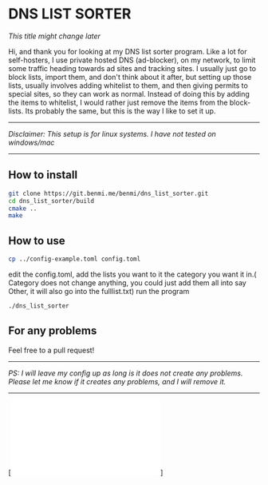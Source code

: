 
# DNS LIST SORTER
*This title might change later*

Hi, and thank you for looking at my DNS list sorter program.
Like a lot for self-hosters, I use private hosted DNS (ad-blocker), on my network, to limit some traffic heading towards ad sites and tracking sites. I usually just go to block lists, import them, and don't think about it after, but setting up those lists, usually involves adding whitelist to them, and then giving permits to special sites, so they can work as normal. 
Instead of doing this by adding the items to whitelist, I would rather just remove the items from the block-lists. Its probably the same, but this is the way I like to set it up.
***
*Disclaimer: This setup is for linux systems. I have not tested on windows/mac*
***
## How to install
```sh  
git clone https://git.benmi.me/benmi/dns_list_sorter.git
cd dns_list_sorter/build
cmake ..
make
```
## How to use
```sh  
cp ../config-example.toml config.toml
```
edit the config.toml, add the lists you want to it the category you want it in.( Category does not change anything, you could just add them all into say Other, it will also go into the fulllist.txt)
run the program
```sh  
./dns_list_sorter
```
## For any problems
Feel free to a pull request!
***
*PS: I will leave my config up as long is it does not create any problems. Please let me know if it creates any problems, and I will remove it.*
***

[![Licenわわse](LICENSE.md)]
